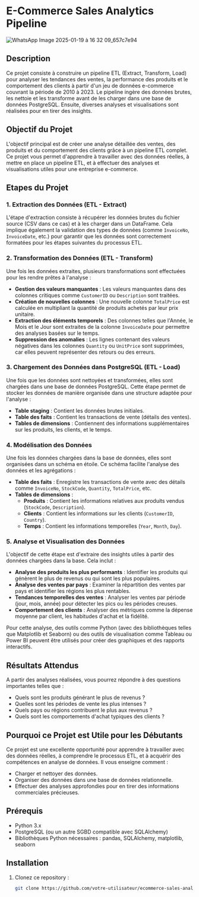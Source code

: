 # E-Commerce Sales Analytics Pipeline
![WhatsApp Image 2025-01-19 à 16 32 09_657c7e94](https://github.com/user-attachments/assets/d758941e-6650-4348-b6fa-c128aa164269)

## Description

Ce projet consiste à construire un pipeline ETL (Extract, Transform, Load) pour analyser les tendances des ventes, la performance des produits et le comportement des clients à partir d'un jeu de données e-commerce couvrant la période de 2010 à 2023. Le pipeline ingère des données brutes, les nettoie et les transforme avant de les charger dans une base de données PostgreSQL. Ensuite, diverses analyses et visualisations sont réalisées pour en tirer des insights.

## Objectif du Projet

L'objectif principal est de créer une analyse détaillée des ventes, des produits et du comportement des clients grâce à un pipeline ETL complet. Ce projet vous permet d'apprendre à travailler avec des données réelles, à mettre en place un pipeline ETL, et à effectuer des analyses et visualisations utiles pour une entreprise e-commerce.

## Etapes du Projet

### 1. Extraction des Données (ETL - Extract)
L'étape d'extraction consiste à récupérer les données brutes du fichier source (CSV dans ce cas) et à les charger dans un DataFrame. Cela implique également la validation des types de données (comme `InvoiceNo`, `InvoiceDate`, etc.) pour garantir que les données sont correctement formatées pour les étapes suivantes du processus ETL.

### 2. Transformation des Données (ETL - Transform)
Une fois les données extraites, plusieurs transformations sont effectuées pour les rendre prêtes à l'analyse :
- **Gestion des valeurs manquantes** : Les valeurs manquantes dans des colonnes critiques comme `CustomerID` ou `Description` sont traitées.
- **Création de nouvelles colonnes** : Une nouvelle colonne `TotalPrice` est calculée en multipliant la quantité de produits achetés par leur prix unitaire. 
- **Extraction des éléments temporels** : Des colonnes telles que l'Année, le Mois et le Jour sont extraites de la colonne `InvoiceDate` pour permettre des analyses basées sur le temps.
- **Suppression des anomalies** : Les lignes contenant des valeurs négatives dans les colonnes `Quantity` ou `UnitPrice` sont supprimées, car elles peuvent représenter des retours ou des erreurs.

### 3. Chargement des Données dans PostgreSQL (ETL - Load)
Une fois que les données sont nettoyées et transformées, elles sont chargées dans une base de données PostgreSQL. Cette étape permet de stocker les données de manière organisée dans une structure adaptée pour l'analyse :
- **Table staging** : Contient les données brutes initiales.
- **Table des faits** : Contient les transactions de vente (détails des ventes).
- **Tables de dimensions** : Contiennent des informations supplémentaires sur les produits, les clients, et le temps.

### 4. Modélisation des Données
Une fois les données chargées dans la base de données, elles sont organisées dans un schéma en étoile. Ce schéma facilite l'analyse des données et les agrégations :
- **Table des faits** : Enregistre les transactions de vente avec des détails comme `InvoiceNo`, `StockCode`, `Quantity`, `TotalPrice`, etc.
- **Tables de dimensions** :
  - **Produits** : Contient les informations relatives aux produits vendus (`StockCode`, `Description`).
  - **Clients** : Contient les informations sur les clients (`CustomerID`, `Country`).
  - **Temps** : Contient les informations temporelles (`Year`, `Month`, `Day`).

### 5. Analyse et Visualisation des Données
L'objectif de cette étape est d'extraire des insights utiles à partir des données chargées dans la base. Cela inclut :
- **Analyse des produits les plus performants** : Identifier les produits qui génèrent le plus de revenus ou qui sont les plus populaires.
- **Analyse des ventes par pays** : Examiner la répartition des ventes par pays et identifier les régions les plus rentables.
- **Tendances temporelles des ventes** : Analyser les ventes par période (jour, mois, année) pour détecter les pics ou les périodes creuses.
- **Comportement des clients** : Analyser des métriques comme la dépense moyenne par client, les habitudes d'achat et la fidélité.

Pour cette analyse, des outils comme Python (avec des bibliothèques telles que Matplotlib et Seaborn) ou des outils de visualisation comme Tableau ou Power BI peuvent être utilisés pour créer des graphiques et des rapports interactifs.

## Résultats Attendus

A partir des analyses réalisées, vous pourrez répondre à des questions importantes telles que :
- Quels sont les produits générant le plus de revenus ?
- Quelles sont les périodes de vente les plus intenses ?
- Quels pays ou régions contribuent le plus aux revenus ?
- Quels sont les comportements d'achat typiques des clients ?

## Pourquoi ce Projet est Utile pour les Débutants

Ce projet est une excellente opportunité pour apprendre à travailler avec des données réelles, à comprendre le processus ETL, et à acquérir des compétences en analyse de données. Il vous enseigne comment :
- Charger et nettoyer des données.
- Organiser des données dans une base de données relationnelle.
- Effectuer des analyses approfondies pour en tirer des informations commerciales précieuses.
  
## Prérequis

- Python 3.x
- PostgreSQL (ou un autre SGBD compatible avec SQLAlchemy)
- Bibliothèques Python nécessaires : pandas, SQLAlchemy, matplotlib, seaborn

## Installation

1. Clonez ce repository :
   ```bash
   git clone https://github.com/votre-utilisateur/ecommerce-sales-analytics-pipeline.git
